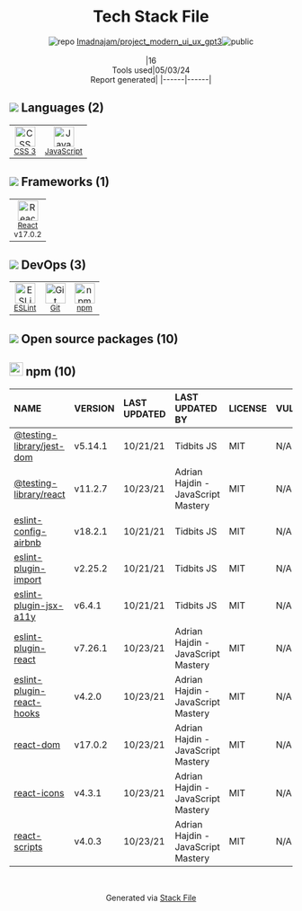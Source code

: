 <!--
&lt;--- Readme.md Snippet without images Start ---&gt;
## Tech Stack
Imadnajam/project_modern_ui_ux_gpt3 is built on the following main stack:

- [JavaScript](https://developer.mozilla.org/en-US/docs/Web/JavaScript) – Languages
- [React](https://reactjs.org/) – Javascript UI Libraries
- [ESLint](http://eslint.org/) – Code Review

Full tech stack [here](/techstack.md)

&lt;--- Readme.md Snippet without images End ---&gt;

&lt;--- Readme.md Snippet with images Start ---&gt;
## Tech Stack
Imadnajam/project_modern_ui_ux_gpt3 is built on the following main stack:

- <img width='25' height='25' src='https://img.stackshare.io/service/1209/javascript.jpeg' alt='JavaScript'/> [JavaScript](https://developer.mozilla.org/en-US/docs/Web/JavaScript) – Languages
- <img width='25' height='25' src='https://img.stackshare.io/service/1020/OYIaJ1KK.png' alt='React'/> [React](https://reactjs.org/) – Javascript UI Libraries
- <img width='25' height='25' src='https://img.stackshare.io/service/3337/Q4L7Jncy.jpg' alt='ESLint'/> [ESLint](http://eslint.org/) – Code Review

Full tech stack [here](/techstack.md)

&lt;--- Readme.md Snippet with images End ---&gt;
-->
<div align="center">

# Tech Stack File
![](https://img.stackshare.io/repo.svg "repo") [Imadnajam/project_modern_ui_ux_gpt3](https://github.com/Imadnajam/project_modern_ui_ux_gpt3)![](https://img.stackshare.io/public_badge.svg "public")
<br/><br/>
|16<br/>Tools used|05/03/24 <br/>Report generated|
|------|------|
</div>

## <img src='https://img.stackshare.io/languages.svg'/> Languages (2)
<table><tr>
  <td align='center'>
  <img width='36' height='36' src='https://img.stackshare.io/service/6727/css.png' alt='CSS 3'>
  <br>
  <sub><a href="https://developer.mozilla.org/en-US/docs/Web/CSS/CSS3">CSS 3</a></sub>
  <br>
  <sub></sub>
</td>

<td align='center'>
  <img width='36' height='36' src='https://img.stackshare.io/service/1209/javascript.jpeg' alt='JavaScript'>
  <br>
  <sub><a href="https://developer.mozilla.org/en-US/docs/Web/JavaScript">JavaScript</a></sub>
  <br>
  <sub></sub>
</td>

</tr>
</table>

## <img src='https://img.stackshare.io/frameworks.svg'/> Frameworks (1)
<table><tr>
  <td align='center'>
  <img width='36' height='36' src='https://img.stackshare.io/service/1020/OYIaJ1KK.png' alt='React'>
  <br>
  <sub><a href="https://reactjs.org/">React</a></sub>
  <br>
  <sub>v17.0.2</sub>
</td>

</tr>
</table>

## <img src='https://img.stackshare.io/devops.svg'/> DevOps (3)
<table><tr>
  <td align='center'>
  <img width='36' height='36' src='https://img.stackshare.io/service/3337/Q4L7Jncy.jpg' alt='ESLint'>
  <br>
  <sub><a href="http://eslint.org/">ESLint</a></sub>
  <br>
  <sub></sub>
</td>

<td align='center'>
  <img width='36' height='36' src='https://img.stackshare.io/service/1046/git.png' alt='Git'>
  <br>
  <sub><a href="http://git-scm.com/">Git</a></sub>
  <br>
  <sub></sub>
</td>

<td align='center'>
  <img width='36' height='36' src='https://img.stackshare.io/service/1120/lejvzrnlpb308aftn31u.png' alt='npm'>
  <br>
  <sub><a href="https://www.npmjs.com/">npm</a></sub>
  <br>
  <sub></sub>
</td>

</tr>
</table>


## <img src='https://img.stackshare.io/group.svg' /> Open source packages (10)</h2>

## <img width='24' height='24' src='https://img.stackshare.io/service/1120/lejvzrnlpb308aftn31u.png'/> npm (10)

|NAME|VERSION|LAST UPDATED|LAST UPDATED BY|LICENSE|VULNERABILITIES|
|:------|:------|:------|:------|:------|:------|
|[@testing-library/jest-dom](https://www.npmjs.com/@testing-library/jest-dom)|v5.14.1|10/21/21|Tidbits JS |MIT|N/A|
|[@testing-library/react](https://www.npmjs.com/@testing-library/react)|v11.2.7|10/23/21|Adrian Hajdin - JavaScript Mastery |MIT|N/A|
|[eslint-config-airbnb](https://www.npmjs.com/eslint-config-airbnb)|v18.2.1|10/21/21|Tidbits JS |MIT|N/A|
|[eslint-plugin-import](https://www.npmjs.com/eslint-plugin-import)|v2.25.2|10/21/21|Tidbits JS |MIT|N/A|
|[eslint-plugin-jsx-a11y](https://www.npmjs.com/eslint-plugin-jsx-a11y)|v6.4.1|10/21/21|Tidbits JS |MIT|N/A|
|[eslint-plugin-react](https://www.npmjs.com/eslint-plugin-react)|v7.26.1|10/23/21|Adrian Hajdin - JavaScript Mastery |MIT|N/A|
|[eslint-plugin-react-hooks](https://www.npmjs.com/eslint-plugin-react-hooks)|v4.2.0|10/23/21|Adrian Hajdin - JavaScript Mastery |MIT|N/A|
|[react-dom](https://www.npmjs.com/react-dom)|v17.0.2|10/23/21|Adrian Hajdin - JavaScript Mastery |MIT|N/A|
|[react-icons](https://www.npmjs.com/react-icons)|v4.3.1|10/23/21|Adrian Hajdin - JavaScript Mastery |MIT|N/A|
|[react-scripts](https://www.npmjs.com/react-scripts)|v4.0.3|10/23/21|Adrian Hajdin - JavaScript Mastery |MIT|N/A|

<br/>
<div align='center'>

Generated via [Stack File](https://github.com/marketplace/stack-file)
